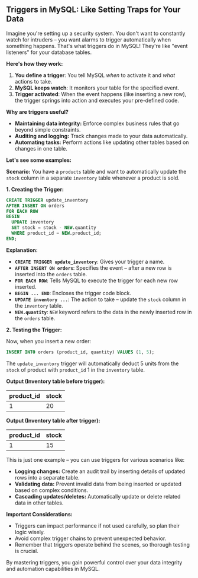 ## Triggers in MySQL: Like Setting Traps for Your Data

Imagine you're setting up a security system. You don't want to constantly watch for intruders – you want alarms to trigger automatically when something happens. That's what triggers do in MySQL! They're like "event listeners" for your database tables. 

**Here's how they work:**

1. **You define a trigger**: You tell MySQL *when* to activate it and *what* actions to take.
2. **MySQL keeps watch**:  It monitors your table for the specified event.
3. **Trigger activated**:  When the event happens (like inserting a new row), the trigger springs into action and executes your pre-defined code.

**Why are triggers useful?**

* **Maintaining data integrity:** Enforce complex business rules that go beyond simple constraints.
* **Auditing and logging:**  Track changes made to your data automatically.
* **Automating tasks:** Perform actions like updating other tables based on changes in one table.

**Let's see some examples:**

**Scenario:** You have a `products` table and want to automatically update the `stock` column in a separate `inventory` table whenever a product is sold.

**1. Creating the Trigger:**

```sql
CREATE TRIGGER update_inventory 
AFTER INSERT ON orders
FOR EACH ROW
BEGIN
  UPDATE inventory 
  SET stock = stock - NEW.quantity 
  WHERE product_id = NEW.product_id;
END;
```

**Explanation:**

* **`CREATE TRIGGER update_inventory`**:  Gives your trigger a name.
* **`AFTER INSERT ON orders`**: Specifies the event – after a new row is inserted into the `orders` table.
* **`FOR EACH ROW`**:  Tells MySQL to execute the trigger for each new row inserted.
* **`BEGIN ... END`**: Encloses the trigger code block.
* **`UPDATE inventory ...`**: The action to take – update the `stock` column in the `inventory` table.
* **`NEW.quantity`**:  `NEW` keyword refers to the data in the newly inserted row in the `orders` table.

**2. Testing the Trigger:**

Now, when you insert a new order:

```sql
INSERT INTO orders (product_id, quantity) VALUES (1, 5);
```

The `update_inventory` trigger will automatically deduct 5 units from the `stock` of product with `product_id` 1 in the `inventory` table.

**Output (Inventory table before trigger):**

| product_id | stock |
|---|---|
| 1 | 20 |

**Output (Inventory table after trigger):**

| product_id | stock |
|---|---|
| 1 | 15 |

This is just one example – you can use triggers for various scenarios like:

* **Logging changes:** Create an audit trail by inserting details of updated rows into a separate table.
* **Validating data:** Prevent invalid data from being inserted or updated based on complex conditions.
* **Cascading updates/deletes:** Automatically update or delete related data in other tables.

**Important Considerations:**

* Triggers can impact performance if not used carefully, so plan their logic wisely.
* Avoid complex trigger chains to prevent unexpected behavior.
* Remember that triggers operate behind the scenes, so thorough testing is crucial.

By mastering triggers, you gain powerful control over your data integrity and automation capabilities in MySQL. 
